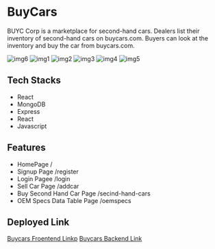 # BuyCars
BUYC Corp is a marketplace for second-hand cars. Dealers list their inventory of second-hand cars on 
buycars.com. Buyers can look at the inventory and buy the car from buycars.com.

<img src="https://i.postimg.cc/nLrkKrbc/Screenshot-1109.png" alt="img6">
<img src="https://i.postimg.cc/FK4rYSjL/Screenshot-1114.png" alt="img1">
<img src="https://i.postimg.cc/MHb4rcnh/Screenshot-1110.png" alt="img2">
<img src="https://i.postimg.cc/QdL9qHQX/Screenshot-1111.png" alt="img3">
<img src="https://i.postimg.cc/YSHdT2H7/Screenshot-1113.png" alt="img4">
<img src="https://i.postimg.cc/Kj28bKmZ/Screenshot-1112.png" alt="img5">



## Tech Stacks
- React
- MongoDB
- Express
- React
- Javascript
  

## Features
- HomePage                         /
- Signup Page                     /register 
- Login Pagee                    /login  
- Sell Car Page                 /addcar  
- Buy Second Hand Car Page     /secind-hand-cars
- OEM Specs Data Table Page   /oemspecs  
    
## Deployed Link
<a href="https://buycars123.netlify.app/">Buycars Froentend Linkp</a>
<a href="https://enchanting-teal-llama.cyclic.cloud/">Buycars Backend Link</a>
